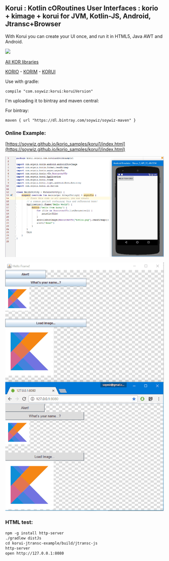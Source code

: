 ## Korui : Kotlin cORoutines User Interfaces : korio + kimage + korui for JVM, Kotlin-JS, Android, Jtransc+Browser

With Korui you can create your UI once, and run it in HTML5, Java AWT and Android.

![](https://raw.githubusercontent.com/soywiz/kor/master/logos/128/korui.png)

[All KOR libraries](https://github.com/soywiz/kor)

[KORIO](http://github.com/soywiz/korio) - [KORIM](http://github.com/soywiz/korim) - [KORUI](http://github.com/soywiz/korui)

Use with gradle:

```
compile "com.soywiz:korui:koruiVersion"
```

I'm uploading it to bintray and maven central:

For bintray:
```
maven { url "https://dl.bintray.com/soywiz/soywiz-maven" }
```

### Online Example:

[https://soywiz.github.io/korio_samples/korui1/index.html](https://soywiz.github.io/korio_samples/korui1/index.html)

![](docs/android.png)

![](docs/korui.png)


### HTML test:
```
npm -g install http-server
./gradlew distJs
cd korui-jtransc-example/build/jtransc-js
http-server
open http://127.0.0.1:8080
```